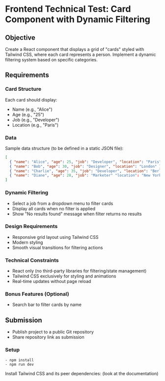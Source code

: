 # Frontend Technical Test: Card Component with Dynamic Filtering

## Objective

Create a React component that displays a grid of "cards" styled with Tailwind CSS, where each card represents a person. Implement a dynamic filtering system based on specific categories.

## Requirements

### Card Structure

Each card should display:

- Name (e.g., "Alice")
- Age (e.g., "25")
- Job (e.g., "Developer")
- Location (e.g., "Paris")

### Data

Sample data structure (to be defined in a static JSON file):

```json
[
  { "name": "Alice", "age": 25, "job": "Developer", "location": "Paris" },
  { "name": "Bob", "age": 30, "job": "Designer", "location": "London" },
  { "name": "Charlie", "age": 35, "job": "Developer", "location": "Berlin" },
  { "name": "Diane", "age": 28, "job": "Marketer" "location": "New York" }
]
```

### Dynamic Filtering

- Select a job from a dropdown menu to filter cards
- Display all cards when no filter is applied
- Show "No results found" message when filter returns no results

### Design Requirements

- Responsive grid layout using Tailwind CSS
- Modern styling
- Smooth visual transitions for filtering actions

### Technical Constraints

- React only (no third-party libraries for filtering/state management)
- Tailwind CSS exclusively for styling and animations
- Real-time updates without page reload

### Bonus Features (Optional)

- Search bar to filter cards by name

## Submission

- Publish project to a public Git repository
- Share repository link as submission

### Setup

```console
- npm install
- npm run dev
```

Install Tailwind CSS and its peer dependencies:
(look at the documentation)
